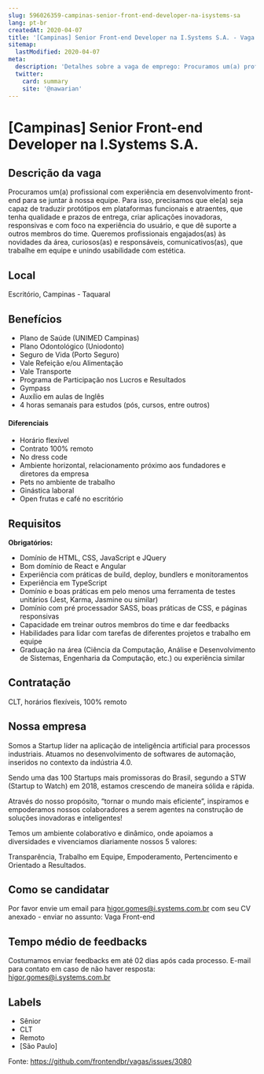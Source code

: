 ```yaml
---
slug: 596026359-campinas-senior-front-end-developer-na-isystems-sa
lang: pt-br
createdAt: 2020-04-07
title: '[Campinas] Senior Front-end Developer na I.Systems S.A. - Vaga de Emprego'
sitemap:
  lastModified: 2020-04-07
meta:
  description: 'Detalhes sobre a vaga de emprego: Procuramos um(a) profissional com experiência em desenvolvimento front-end para se juntar à nossa equipe. Para isso, precisamos que ele(a) seja capaz de traduzir protótipos em plataformas funcionais e atraentes, que tenha qualidade e prazos de entrega, criar aplicações inovadoras, responsivas e com foco na experiência do usuário, e que dê suporte a outros membros do time. Queremos profissionais engajados(as) às novidades da área, curiosos(as) e responsáveis, comunicativos(as), que trabalhe em equipe e unindo usabilidade com estética.'
  twitter:
    card: summary
    site: '@nawarian'
---
```


# [Campinas] Senior Front-end Developer na I.Systems S.A.

<!-- 
==================================================
POR FAVOR, SÓ POSTE SE A VAGA FOR PARA FRONT-END!

Não faça distinção de gênero no título da vaga.

Use: "Front-End Developer" ao invés de 
"Desenvolvedor Front-End" \o/

Exemplo: `[São Paulo] Front-End Developer na NOME DA EMPRESA`
==================================================
-->

## Descrição da vaga

Procuramos um(a) profissional com experiência em desenvolvimento front-end para se juntar à nossa equipe. Para isso, precisamos que ele(a) seja capaz de traduzir protótipos em plataformas funcionais e atraentes, que tenha qualidade e prazos de entrega, criar aplicações inovadoras, responsivas e com foco na experiência do usuário, e que dê suporte a outros membros do time. Queremos profissionais engajados(as) às novidades da área, curiosos(as) e responsáveis, comunicativos(as), que trabalhe em equipe e unindo usabilidade com estética.

## Local

Escritório, Campinas - Taquaral

## Benefícios

- Plano de Saúde (UNIMED Campinas)
- Plano Odontológico (Uniodonto)
- Seguro de Vida (Porto Seguro)
- Vale Refeição e/ou Alimentação
- Vale Transporte
- Programa de Participação nos Lucros e Resultados
- Gympass
- Auxílio em aulas de Inglês
- 4 horas semanais para estudos (pós, cursos, entre outros)

#### Diferenciais

- Horário flexível
- Contrato 100% remoto
- No dress code
- Ambiente horizontal, relacionamento próximo aos fundadores e diretores da empresa
- Pets no ambiente de trabalho
- Ginástica laboral
- Open frutas e café no escritório

## Requisitos

**Obrigatórios:**
- Domínio de HTML, CSS, JavaScript e JQuery
- Bom domínio de React e Angular
- Experiência com práticas de build, deploy, bundlers e monitoramentos
- Experiência em TypeScript
- Domínio e boas práticas em pelo menos uma ferramenta de testes unitários (Jest, Karma, Jasmine ou similar)
- Domínio com pré processador SASS, boas práticas de CSS, e páginas responsivas
- Capacidade em treinar outros membros do time e dar feedbacks
- Habilidades para lidar com tarefas de diferentes projetos e trabalho em equipe
- Graduação na área (Ciência da Computação, Análise e Desenvolvimento de Sistemas, Engenharia da Computação, etc.) ou experiência similar

## Contratação

CLT, horários flexíveis, 100% remoto

## Nossa empresa

Somos a Startup líder na aplicação de inteligência artificial para processos industriais. Atuamos no desenvolvimento de softwares de automação, inseridos no contexto da indústria 4.0.

Sendo uma das 100 Startups mais promissoras do Brasil, segundo a STW (Startup to Watch) em 2018, estamos crescendo de maneira sólida e rápida.

Através do nosso propósito, “tornar o mundo mais eficiente”, inspiramos e empoderamos nossos colaboradores a serem agentes na construção de soluções inovadoras e inteligentes!

Temos um ambiente colaborativo e dinâmico, onde apoiamos a diversidades e vivenciamos diariamente nossos 5 valores:

Transparência, Trabalho em Equipe, Empoderamento, Pertencimento e Orientado a Resultados.

## Como se candidatar

Por favor envie um email para higor.gomes@i.systems.com.br com seu CV anexado - enviar no assunto: Vaga Front-end

## Tempo médio de feedbacks

Costumamos enviar feedbacks em até 02 dias após cada processo.
E-mail para contato em caso de não haver resposta: higor.gomes@i.systems.com.br

## Labels

- Sênior
- CLT
- Remoto
- [São Paulo]

Fonte: https://github.com/frontendbr/vagas/issues/3080
